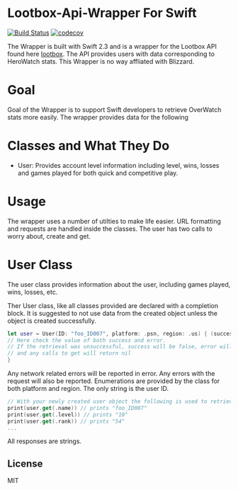 # Lootbox-Api-Wrapper For Swift

[![Build Status](https://travis-ci.org/roccoma504/Lootbox-Api-Wrapper.svg?branch=master)](https://travis-ci.org/roccoma504/Lootbox-Api-Wrapper) [![codecov](https://codecov.io/gh/roccoma504/Lootbox-Api-Wrapper/branch/master/graph/badge.svg)](https://codecov.io/gh/roccoma504/Lootbox-Api-Wrapper)

The Wrapper is built with Swift 2.3 and is a wrapper for the Lootbox API found here [lootbox]. The API provides users with data corresponding to HeroWatch stats. This Wrapper is no way affliated with Blizzard.

# Goal

Goal of the Wrapper is to support Swift developers to retrieve OverWatch stats more easily. The wrapper provides data for the following

# Classes and What They Do
  - User: Provides account level information including level, wins, losses and games played for both quick and competitive play. 


# Usage

The wrapper uses a number of utilties to make life easier. URL formatting and requests are handled inside the classes. The user has two calls to worry about, create and get.

# User Class
The user class provides information about the user, including games played, wins, losses, etc.

Ther User class, like all classes provided are declared with a completion block. It is suggested to not use data from the created object unless the object is created successfully.
```swift
let user = User(ID: "foo_ID007", platform: .psn, region: .us) { (success, error) in 
// Here check the value of both success and error.
// If the retrieval was unsuccessful, success will be false, error will be != nil
// and any calls to get will return nil
}
```
Any network related errors will be reported in error. Any errors with the request will also be reported.
Enumerations are provided by the class for both platform and region. The only string is the user ID.

```swift
// With your newly created user object the following is used to retrieve data
print(user.get(.name)) // prints "foo_ID007"
print(user.get(.level)) // prints "10"
print(user.get(.rank)) // prints "54"
...
```
All responses are strings.

License
----

MIT

[//]: # (These are reference links used in the body of this note and get stripped out when the markdown processor does its job. There is no need to format nicely because it shouldn't be seen. Thanks SO - http://stackoverflow.com/questions/4823468/store-comments-in-markdown-syntax)


   [lootbox]: <https://lootbox.eu>



